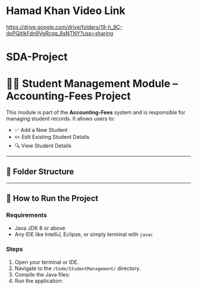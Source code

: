 # Hamad Khan Video Link
https://drive.google.com/drive/folders/19-h_9C-doPQitIkFdn9VgRcqg_8sNTNY?usp=sharing

# SDA-Project
# 👨‍🎓 Student Management Module – Accounting-Fees Project

This module is part of the **Accounting-Fees** system and is responsible for managing student records. It allows users to:

- ✅ Add a New Student  
- ✏️ Edit Existing Student Details  
- 🔍 View Student Details  

---

## 📁 Folder Structure


---

## 🚀 How to Run the Project

### Requirements
- Java JDK 8 or above
- Any IDE like IntelliJ, Eclipse, or simply terminal with `javac`

### Steps
1. Open your terminal or IDE.
2. Navigate to the `/Code/StudentManagement/` directory.
3. Compile the Java files:
4. Run the application:
